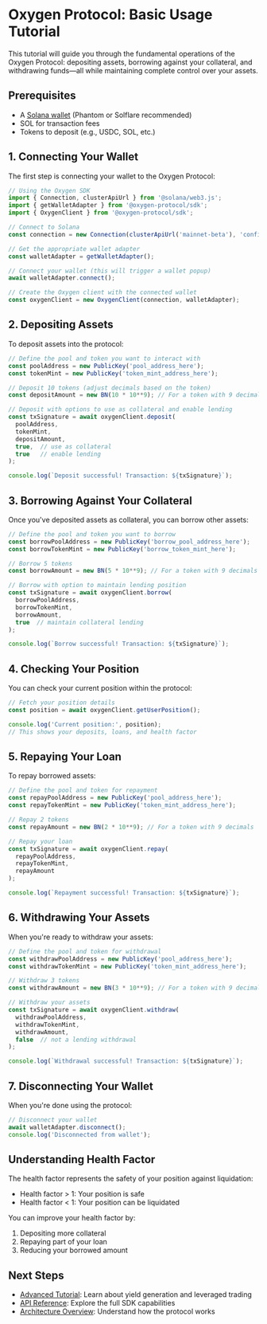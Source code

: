 # Oxygen Protocol: Basic Usage Tutorial

This tutorial will guide you through the fundamental operations of the Oxygen Protocol: depositing assets, borrowing against your collateral, and withdrawing funds—all while maintaining complete control over your assets.

## Prerequisites

- A [Solana wallet](../guides/wallet-setup.md) (Phantom or Solflare recommended)
- SOL for transaction fees
- Tokens to deposit (e.g., USDC, SOL, etc.)

## 1. Connecting Your Wallet

The first step is connecting your wallet to the Oxygen Protocol:

```javascript
// Using the Oxygen SDK
import { Connection, clusterApiUrl } from '@solana/web3.js';
import { getWalletAdapter } from '@oxygen-protocol/sdk';
import { OxygenClient } from '@oxygen-protocol/sdk';

// Connect to Solana
const connection = new Connection(clusterApiUrl('mainnet-beta'), 'confirmed');

// Get the appropriate wallet adapter
const walletAdapter = getWalletAdapter();

// Connect your wallet (this will trigger a wallet popup)
await walletAdapter.connect();

// Create the Oxygen client with the connected wallet
const oxygenClient = new OxygenClient(connection, walletAdapter);
```

## 2. Depositing Assets

To deposit assets into the protocol:

```javascript
// Define the pool and token you want to interact with
const poolAddress = new PublicKey('pool_address_here');
const tokenMint = new PublicKey('token_mint_address_here');

// Deposit 10 tokens (adjust decimals based on the token)
const depositAmount = new BN(10 * 10**9); // For a token with 9 decimals

// Deposit with options to use as collateral and enable lending
const txSignature = await oxygenClient.deposit(
  poolAddress,
  tokenMint,
  depositAmount,
  true,  // use as collateral
  true   // enable lending
);

console.log(`Deposit successful! Transaction: ${txSignature}`);
```

## 3. Borrowing Against Your Collateral

Once you've deposited assets as collateral, you can borrow other assets:

```javascript
// Define the pool and token you want to borrow
const borrowPoolAddress = new PublicKey('borrow_pool_address_here');
const borrowTokenMint = new PublicKey('borrow_token_mint_here');

// Borrow 5 tokens
const borrowAmount = new BN(5 * 10**9); // For a token with 9 decimals

// Borrow with option to maintain lending position
const txSignature = await oxygenClient.borrow(
  borrowPoolAddress,
  borrowTokenMint,
  borrowAmount,
  true  // maintain collateral lending
);

console.log(`Borrow successful! Transaction: ${txSignature}`);
```

## 4. Checking Your Position

You can check your current position within the protocol:

```javascript
// Fetch your position details
const position = await oxygenClient.getUserPosition();

console.log('Current position:', position);
// This shows your deposits, loans, and health factor
```

## 5. Repaying Your Loan

To repay borrowed assets:

```javascript
// Define the pool and token for repayment
const repayPoolAddress = new PublicKey('pool_address_here');
const repayTokenMint = new PublicKey('token_mint_address_here');

// Repay 2 tokens
const repayAmount = new BN(2 * 10**9); // For a token with 9 decimals

// Repay your loan
const txSignature = await oxygenClient.repay(
  repayPoolAddress,
  repayTokenMint,
  repayAmount
);

console.log(`Repayment successful! Transaction: ${txSignature}`);
```

## 6. Withdrawing Your Assets

When you're ready to withdraw your assets:

```javascript
// Define the pool and token for withdrawal
const withdrawPoolAddress = new PublicKey('pool_address_here');
const withdrawTokenMint = new PublicKey('token_mint_address_here');

// Withdraw 3 tokens
const withdrawAmount = new BN(3 * 10**9); // For a token with 9 decimals

// Withdraw your assets
const txSignature = await oxygenClient.withdraw(
  withdrawPoolAddress,
  withdrawTokenMint,
  withdrawAmount,
  false  // not a lending withdrawal
);

console.log(`Withdrawal successful! Transaction: ${txSignature}`);
```

## 7. Disconnecting Your Wallet

When you're done using the protocol:

```javascript
// Disconnect your wallet
await walletAdapter.disconnect();
console.log('Disconnected from wallet');
```

## Understanding Health Factor

The health factor represents the safety of your position against liquidation:

- Health factor > 1: Your position is safe
- Health factor < 1: Your position can be liquidated

You can improve your health factor by:
1. Depositing more collateral
2. Repaying part of your loan
3. Reducing your borrowed amount

## Next Steps

- [Advanced Tutorial](./advanced-usage.md): Learn about yield generation and leveraged trading
- [API Reference](../api/sdk.md): Explore the full SDK capabilities
- [Architecture Overview](../architecture/overview.md): Understand how the protocol works